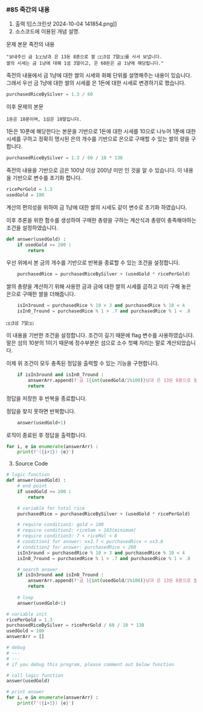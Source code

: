 
### \#85 죽간의 내용
1. 출력
   ![[스크린샷 2024-10-04 141854.png]]
2. 소스코드에 이용된 개념 설명.

문제 본문 죽전의 내용

	"보내주신 금 1□□냥과 은 13돈 8푼으로 쌀 □□3섬 7말□□를 사서 보냅니다.
	쌀의 시세는 금 1냥에 대해 1섬 3말이고, 은 60돈은 금 1냥에 해당됩니다."

죽전의 내용에서 금 1냥에 대한 쌀의 시세와 화폐 단위를 설명해주는 내용이 있습니다. 
그래서 우선 금 1냥에 대한 쌀의 시세를 은 1돈에 대한 시세로 변경하기로 했습니다.

   ```python
purchasedRiceBySilver = 1.3 / 60
```

이후 문제의 본문

	1돈은 10푼이며, 1섬은 10말입니다.

1돈은 10푼에 해당한다는 본문을 기반으로 1돈에 대한 시세를 10으로 나누어 1푼에 대한 시세를 구하고 정확히 명시된 은의 개수를 기반으로 은으로 구매할 수 있는 쌀의 량을 구합니다.

```python
purchasedRiceBySilver = 1.3 / 60 / 10 * 138
```

죽전의 내용을 기반으로 금은 100냥 이상 200냥 미만 인 것을 알 수 있습니다.
이 내용을 기반으로 변수를 초기화 합니다.
```python
ricePerGold = 1.3
usedGold = 100
```
계산의 편의성을 위하여 금 1냥에 대한 쌀의 시세도 같이 변수로 초기화 하였습니다.

이후 추론을 위한 함수를 생성하여 구매한 총량을 구하는 계산식과 총량이 충족해야하는 조건을 설정하였습니다.
```python
def answer(usedGold) :
	if usedGold >= 200 :
		return
```
우선 위에서 본 금의 개수를 기반으로 반복을 종료할 수 있는 조건을 설정합니다.

```python
	purchasedRice = purchasedRiceBySilver + (usedGold * ricePerGold)
```
쌀의 총량을 계산하기 위해 사용한 금과 금에 대한 쌀의 시세를 곱하고 미리 구해 놓은 은으로 구매한 쌀을 더해줍니다.

```python
	isIn3round = purchasedRice % 10 > 3 and purchasedRice % 10 < 4
	isIn0_7round = purchasedRice % 1 > .7 and purchasedRice % 1 < .8
```

	□□3섬 7말□□
이 내용을 기반한 조건을 설정합니다. 조건이 길기 때문에 flag 변수를 사용하였습니다. 
말은 섬의 10분의 1이기 때문에 정수부분은 섬으로 소수 첫째 자리는 말로 계산되었습니다.

이제 위 조건이 모두 충족된 정답을 출력할 수 있는 기능을 구현합니다.
```python
	if isIn3round and isIn0_7round :
		answerArr.append(f'금 1{int(usedGold/1%100)}냥과 은 13돈 8푼으로 쌀 {int(purchasedRice/10)}3섬 7말{int(purchasedRice%.1/.001)}')
        return
```

정답을 저장한 후 반복을 종료합니다.

정답을 찾지 못하면 반복합니다.
```python
    answer(usedGold+1)
```

로직이 종료된 후 정답을 출력합니다.
```python
for i, e in enumerate(answerArr) :
    print(f'({i+1}) {e}')
```

3. Source Code
```python
# logic function
def answer(usedGold) :
    # end point
    if usedGold >= 200 :
        return

    # variable for total rice
    purchasedRice = purchasedRiceBySilver + (usedGold * ricePerGold)

    # require condition1: gold > 100
    # require condition2: riceSom > 103(minimum)
    # require condition3: 7 < riceMal < 8
    # condition1 for answer: xx3.7 < purchasedRice < xx3.8
    # condition2 for answer: purchasedRice < 200
    isIn3round = purchasedRice % 10 > 3 and purchasedRice % 10 < 4
    isIn0_7round = purchasedRice % 1 > .7 and purchasedRice % 1 < .8

    # search answer
    if isIn3round and isIn0_7round :
        answerArr.append(f'금 1{int(usedGold/1%100)}냥과 은 13돈 8푼으로 쌀 {int(purchasedRice/10)}3섬 7말{int(purchasedRice%.1/.001)}')
        return
        
    # loop
    answer(usedGold+1)

# variable init
ricePerGold = 1.3
purchasedRiceBySilver = ricePerGold / 60 / 10 * 138
usedGold = 100
answerArr = []

# debug
# ---
# ---
# if you debug this program, please comment out below function

# call logic function
answer(usedGold)

# print answer
for i, e in enumerate(answerArr) :
    print(f'({i+1}) {e}')
```